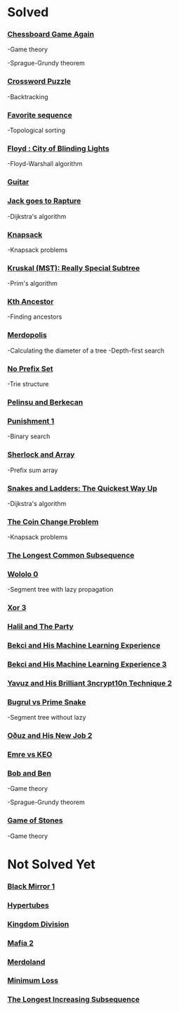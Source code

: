 # Solved

### [Chessboard Game Again](https://www.hackerrank.com/contests/inzva-acsc-foundation-upsolving/challenges/chessboard-game-again-1)
-Game theory

-Sprague-Grundy theorem

### [Crossword Puzzle](https://www.hackerrank.com/contests/inzva-acsc-foundation-upsolving/challenges/crossword-puzzle/submissions/code/1308710627)
-Backtracking

### [Favorite sequence](https://www.hackerrank.com/contests/inzva-acsc-foundation-upsolving/challenges/favourite-sequence)
-Topological sorting

### [Floyd : City of Blinding Lights](https://www.hackerrank.com/contests/inzva-acsc-foundation-upsolving/challenges/floyd-city-of-blinding-lights)
-Floyd-Warshall algorithm

### [Guitar](https://www.hackerrank.com/contests/inzva-acsc-foundation-final/challenges/guitar)

### [Jack goes to Rapture](https://www.hackerrank.com/contests/inzva-acsc-foundation-upsolving/challenges/jack-goes-to-rapture)
-Dijkstra's algorithm

### [Knapsack](https://www.hackerrank.com/contests/inzva-acsc-foundation-upsolving/challenges/unbounded-knapsack)
-Knapsack problems

### [Kruskal (MST): Really Special Subtree](https://www.hackerrank.com/contests/inzva-acsc-foundation-upsolving/challenges/kruskalmstrsub/problem)
-Prim's algorithm

### [Kth Ancestor](https://www.hackerrank.com/contests/inzva-acsc-foundation-upsolving/challenges/kth-ancestor/submissions)
-Finding ancestors

### [Merdopolis](https://www.hackerrank.com/contests/inzva-acsc-foundation-upsolving/challenges/merdopolis)
-Calculating the diameter of a tree
-Depth-first search

### [No Prefix Set](https://www.hackerrank.com/contests/inzva-acsc-foundation-upsolving/challenges/no-prefix-set)
-Trie structure

### [Pelinsu and Berkecan](https://www.hackerrank.com/contests/inzva-acsc-foundation-final/challenges/pelinsu-and-berkecan)

### [Punishment 1](https://www.hackerrank.com/contests/inzva-acsc-foundation-final/challenges/punishment-1)
-Binary search

### [Sherlock and Array](https://www.hackerrank.com/contests/inzva-acsc-foundation-upsolving/challenges/sherlock-and-array)
-Prefix sum array

### [Snakes and Ladders: The Quickest Way Up](https://www.hackerrank.com/contests/inzva-acsc-foundation-upsolving/challenges/the-quickest-way-up)
-Dijkstra's algorithm

### [The Coin Change Problem](https://www.hackerrank.com/challenges/coin-change/submissions)
-Knapsack problems

### [The Longest Common Subsequence](https://www.hackerrank.com/contests/inzva-acsc-foundation-upsolving/challenges/dynamic-programming-classics-the-longest-common-subsequence)


### [Wololo 0](https://www.hackerrank.com/contests/inzva-acsc-foundation-upsolving/challenges/wololo-0)
-Segment tree with lazy propagation

### [Xor 3](https://www.hackerrank.com/contests/inzva-acsc-foundation-upsolving/challenges/xor-3-3)

### [Halil and The Party](https://www.hackerrank.com/contests/itu-acm-contest-1/challenges/halil-and-party)

### [Bekci and His Machine Learning Experience](https://www.hackerrank.com/contests/itu-acm-contest-1/challenges/bekci-and-his-machine-learning-experience)

### [Bekci and His Machine Learning Experience 3](https://www.hackerrank.com/contests/itu-acm-contest-2/challenges/bekci-and-his-machine-learning-experience-3)

### [Yavuz and His Brilliant 3ncrypt10n Technique 2](https://www.hackerrank.com/contests/itu-acm-contest-2/challenges/yavuz-and-his-brilliant-3ncrypt10n-technique-2)

### [Bugrul vs Prime Snake](https://www.hackerrank.com/contests/itu-acm-contest-2/challenges/bugrul-vs-prime-snake)
-Segment tree without lazy

### [Oðuz and His New Job 2](https://www.hackerrank.com/contests/itu-acm-contest-2/challenges/oguz-and-his-new-job-2)

### [Emre vs KEO](https://www.hackerrank.com/contests/itu-acm-contest-2/challenges/emre-vs-keo)

### [Bob and Ben](https://www.hackerrank.com/challenges/bob-and-ben/problem)
-Game theory

-Sprague-Grundy theorem

### [Game of Stones](https://www.hackerrank.com/challenges/game-of-stones-1/problem)
-Game theory

# Not Solved Yet

### [Black Mirror 1](https://www.hackerrank.com/contests/inzva-acsc-foundation-final/challenges/black-mirror-1)

### [Hypertubes](https://www.hackerrank.com/contests/inzva-acsc-foundation-final/challenges/hypertubes)

### [Kingdom Division](https://www.hackerrank.com/contests/inzva-acsc-foundation-upsolving/challenges/kingdom-division)

### [Mafia 2](https://www.hackerrank.com/contests/inzva-acsc-foundation-final/challenges/mafia-2)

### [Merdoland](https://www.hackerrank.com/contests/inzva-acsc-foundation-final/challenges/merdoland)

### [Minimum Loss](https://www.hackerrank.com/challenges/minimum-loss/problem)

### [The Longest Increasing Subsequence](https://www.hackerrank.com/contests/inzva-acsc-foundation-upsolving/challenges/longest-increasing-subsequent)
